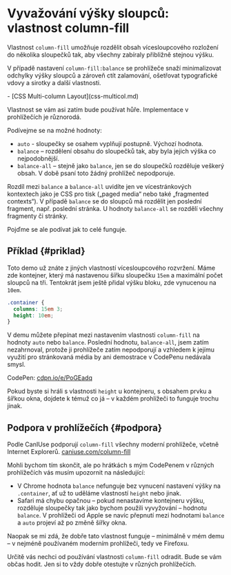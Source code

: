 # Vyvažování výšky sloupců: vlastnost column-fill

Vlastnost `column-fill` umožňuje rozdělit obsah vícesloupcového rozložení do několika sloupečků tak, aby všechny zabíraly přibližně stejnou výšku.

V případě nastavení `column-fill:balance` se prohlížeče snaží minimalizovat odchylky výšky sloupců a zároveň ctít zalamování, ošetřovat typografické vdovy a sirotky a další vlastnosti.

<div class="related web-only" markdown="1">
- [CSS Multi-column Layout](css-multicol.md)
</div>

Vlastnost se vám asi zatím bude používat hůře. Implementace v prohlížečích je různorodá.

Podívejme se na možné hodnoty:

- `auto` - sloupečky se osahem vyplňují postupně. Výchozí hodnota.
- `balance` – rozdělení obsahu do sloupečků tak, aby byla jejich výška co nejpodobnější.
- `balance-all` – stejně jako `balance`, jen se do sloupečků rozděluje veškerý obsah. V době psaní toto žádný prohlížeč nepodporuje.

Rozdíl mezi `balance` a `balance-all` uvidíte jen ve vícestránkových kontextech jako je CSS pro tisk („paged media“ nebo také „fragmented contexts“). V případě `balance` se do sloupců má rozdělit jen poslední fragment, např. poslední stránka. U hodnoty `balance-all` se rozdělí všechny fragmenty či stránky.

Pojďme se ale podívat jak to celé funguje.

## Příklad {#priklad}

Toto demo už znáte z jiných vlastností vícesloupcového rozvržení. Máme zde kontejner, který má nastavenou šířku sloupečku `15em` a maximální počet sloupců na tři. Tentokrát jsem ještě přidal výšku bloku, zde vynucenou na `10em`.

```css
.container {
  columns: 15em 3;
  height: 10em;
}
```

V demu můžete přepínat mezi nastavením vlastnosti `column-fill` na hodnoty `auto` nebo `balance`. Poslední hodnotu, `balance-all`, jsem zatím nezahrnoval, protože ji prohlížeče zatím nepodporují a vzhledem k jejímu využití pro stránkovaná média by ani demostrace v CodePenu nedávala smysl.

CodePen: [cdpn.io/e/PoGEadq](https://codepen.io/machal/pen/PoGEadq)

Pokud byste si hráli s vlastnosti `height` u kontejneru, s obsahem prvku a šířkou okna, dojdete k témuž co já – v každém prohlížeči to funguje trochu jinak.

## Podpora v prohlížečích {#podpora}

Podle CanIUse podporují `column-fill` všechny moderní prohlížeče, včetně Internet Explorerů. [caniuse.com/column-fill](https://caniuse.com/?search=column-fill)

Mohli bychom tím skončit, ale po hrátkách s mým CodePenem v různých prohlížečích vás musím upozornit na následující:

- V Chrome hodnota `balance` nefunguje bez vynucení nastavení výšky na `.container`, ať už to uděláme vlastností `height` nebo jinak.
- Safari má chybu opačnou – pokud nenastavíme kontejneru výšku, rozděluje sloupečky tak jako bychom použili vyvyžování – hodnotu `balance`. V prohlížeči od Apple se navíc přepnutí mezi hodnotami `balance` a `auto` projeví až po změně šířky okna.

Naopak se mi zdá, že dobře tato vlastnost funguje – minimálně v mém demu – v nejméně používaném moderním prohlížeči, tedy ve Firefoxu.

Určitě vás nechci od používání vlastnosti `column-fill` odradit. Bude se vám občas hodit. Jen si to vždy dobře otestujte v různých prohlížečích.
